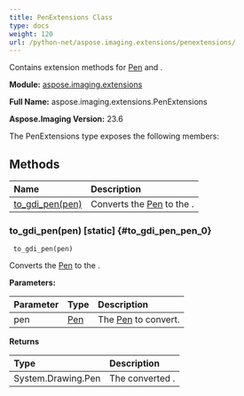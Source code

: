 ```yaml
---
title: PenExtensions Class
type: docs
weight: 120
url: /python-net/aspose.imaging.extensions/penextensions/
---
```


Contains extension methods for [Pen](/imaging/python-net/aspose.imaging/pen/) and .

**Module:** [aspose.imaging.extensions](/imaging/python-net/aspose.imaging.extensions/)

**Full Name:** aspose.imaging.extensions.PenExtensions

**Aspose.Imaging Version:** 23.6

The PenExtensions type exposes the following members:
## **Methods**
| **Name** | **Description** |
| :- | :- |
| [to_gdi_pen(pen)](#to_gdi_pen_pen_0) | Converts the [Pen](/imaging/python-net/aspose.imaging/pen/) to the . |

### to_gdi_pen(pen)  [static] {#to_gdi_pen_pen_0}


```
 to_gdi_pen(pen) 
```

Converts the [Pen](/imaging/python-net/aspose.imaging/pen/) to the .

**Parameters:**

| Parameter | Type | Description |
| :- | :- | :- |
| pen | [Pen](/imaging/python-net/aspose.imaging/pen) | The [Pen](/imaging/python-net/aspose.imaging/pen/) to convert. |

**Returns**

| Type | Description |
| :- | :- |
| System.Drawing.Pen | The converted . |


